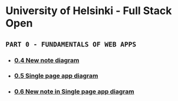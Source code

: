 # University of Helsinki - Full Stack Open
## `PART 0 - FUNDAMENTALS OF WEB APPS`

* ### [0.4 New note diagram](/part0/0.4_newnotediagram.md)

* ### [0.5 Single page app diagram](/part0/0.5_userspa.md)

* ### [0.6 New note in Single page app diagram](/part0/0.6_newnotespa.md)
